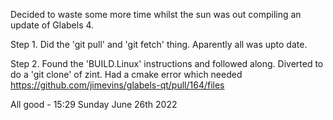 
Decided to waste some more time whilst the sun was out compiling an update of Glabels 4.

Step 1.
  Did the 'git pull' and 'git fetch' thing. Aparently all was upto date.
  
Step 2.
  Found the 'BUILD.Linux' instructions and followed along.
  Diverted to do a 'git clone' of zint.
  Had a cmake error which needed https://github.com/jimevins/glabels-qt/pull/164/files
  
All good - 15:29 Sunday June 26th 2022
